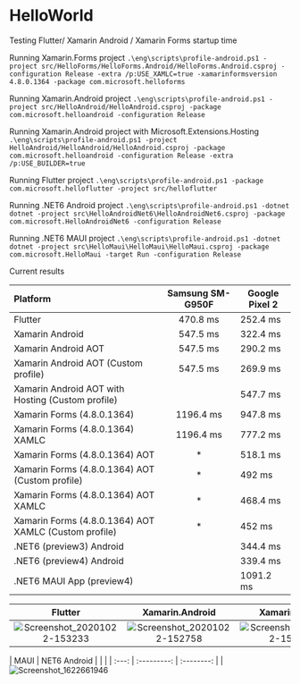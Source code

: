 # HelloWorld
 Testing Flutter/ Xamarin Android / Xamarin Forms startup time


Running Xamarin.Forms project
`.\eng\scripts\profile-android.ps1 -project src/HelloForms/HelloForms.Android/HelloForms.Android.csproj -configuration Release -extra /p:USE_XAMLC=true -xamarinformsversion 4.8.0.1364 -package com.microsoft.helloforms`

Running Xamarin.Android project
`.\eng\scripts\profile-android.ps1 -project src/HelloAndroid/HelloAndroid.csproj -package com.microsoft.helloandroid -configuration Release`

Running Xamarin.Android project with Microsoft.Extensions.Hosting
`.\eng\scripts\profile-android.ps1 -project HelloAndroid/HelloAndroid/HelloAndroid.csproj -package com.microsoft.helloandroid -configuration Release -extra /p:USE_BUILDER=true`

Running Flutter project
`.\eng\scripts\profile-android.ps1 -package com.microsoft.helloflutter -project src/helloflutter` 

Running .NET6 Android project
`.\eng\scripts\profile-android.ps1 -dotnet dotnet -project src\HelloAndroidNet6\HelloAndroidNet6.csproj -package com.microsoft.HelloAndroidNet6 -configuration Release`

Running .NET6 MAUI project
`.\eng\scripts\profile-android.ps1 -dotnet dotnet -project src\HelloMaui\HelloMaui\HelloMaui.csproj -package com.microsoft.HelloMaui -target Run -configuration Release`

Current results 

|  Platform | Samsung SM-G950F  | Google Pixel 2  | 
|   :---    |   :-:|---|
|  Flutter | 470.8 ms | 252.4 ms |
|  Xamarin Android | 547.5 ms | 322.4 ms |
|  Xamarin Android AOT | 547.5 ms | 290.2 ms  |
|  Xamarin Android AOT (Custom profile) | 547.5 ms | 269.9 ms  |
|  Xamarin Android AOT with Hosting (Custom profile) |  | 547.7 ms  |
|  Xamarin Forms (4.8.0.1364) | 1196.4 ms |  947.8 ms |
|  Xamarin Forms (4.8.0.1364) XAMLC | 1196.4 ms |  777.2 ms |
|  Xamarin Forms (4.8.0.1364) AOT | * |  518.1 ms |
|  Xamarin Forms (4.8.0.1364) AOT (Custom profile)| * |  492 ms |
|  Xamarin Forms (4.8.0.1364) AOT XAMLC | * | 468.4 ms |
|  Xamarin Forms (4.8.0.1364) AOT XAMLC (Custom profile) | *  | 452 ms |
|  .NET6 (preview3) Android | | 344.4 ms |
|  .NET6 (preview4) Android | | 339.4 ms |
|  .NET6 MAUI App (preview4) | | 1091.2 ms |


|  Flutter | Xamarin.Android  | Xamarin.Forms  |
|   :---:  |   :---------:    |   :--------:   |
| ![Screenshot_20201022-153233](https://user-images.githubusercontent.com/1235097/96887216-49b48680-147c-11eb-9230-1d0040cea50f.png)   | ![Screenshot_20201022-152758](https://user-images.githubusercontent.com/1235097/96887259-53d68500-147c-11eb-9ce8-d8fe410a06ef.png) | ![Screenshot_20201022-152956](https://user-images.githubusercontent.com/1235097/96887308-60f37400-147c-11eb-9f98-0aedd29e9c80.png) | 


|  MAUI | NET6 Android  |  |   | 
| :---:  |   :---------:    |   :--------:   |
 | ![Screenshot_1622661946](https://user-images.githubusercontent.com/1235097/120541352-afd59480-c3e1-11eb-94bb-f4cdf4c8b376.png)

